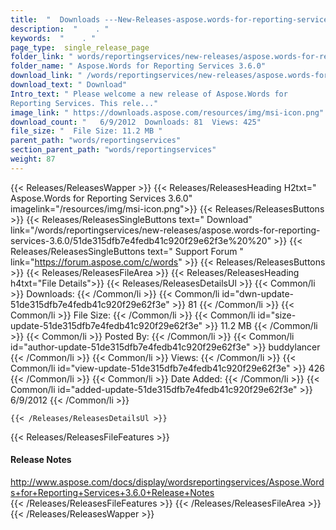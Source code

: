```yaml
---
title:  "  Downloads ---New-Releases-aspose.words-for-reporting-services-3.6.0 . " 
description:  "    . " 
keywords:  "    . " 
page_type:  single_release_page
folder_link: " words/reportingservices/new-releases/aspose.words-for-reporting-services-3.6.0/"
folder_name: " Aspose.Words for Reporting Services 3.6.0"
download_link: " /words/reportingservices/new-releases/aspose.words-for-reporting-services-3.6.0/51de315dfb7e4fedb41c920f29e62f3e"
download_text: " Download"
Intro_text: " Please welcome a new release of Aspose.Words for 
Reporting Services. This rele..."
image_link: " https://downloads.aspose.com/resources/img/msi-icon.png"
download_count: "   6/9/2012  Downloads: 81  Views: 425"
file_size: "  File Size: 11.2 MB "
parent_path: "words/reportingservices"
section_parent_path: "words/reportingservices"
weight: 87 
---
```


{{< Releases/ReleasesWapper >}}
  {{< Releases/ReleasesHeading H2txt=" Aspose.Words for Reporting Services 3.6.0" imagelink="/resources/img/msi-icon.png">}}
  {{< Releases/ReleasesButtons >}}
    {{< Releases/ReleasesSingleButtons text=" Download" link="/words/reportingservices/new-releases/aspose.words-for-reporting-services-3.6.0/51de315dfb7e4fedb41c920f29e62f3e%20%20" >}}
    {{< Releases/ReleasesSingleButtons text=" Support Forum " link="https://forum.aspose.com/c/words" >}}
  {{< Releases/ReleasesButtons >}}
  {{< Releases/ReleasesFileArea >}}
    {{< Releases/ReleasesHeading h4txt="File Details">}}
    {{< Releases/ReleasesDetailsUl >}}
            {{< Common/li  >}} Downloads: {{< /Common/li >}} 
      {{< Common/li id="dwn-update-51de315dfb7e4fedb41c920f29e62f3e" >}} 81 {{< /Common/li >}} 
      {{< Common/li  >}} File Size: {{< /Common/li >}} 
      {{< Common/li id="size-update-51de315dfb7e4fedb41c920f29e62f3e" >}} 11.2 MB {{< /Common/li >}} 
      {{< Common/li  >}} Posted By: {{< /Common/li >}} 
      {{< Common/li id="author-update-51de315dfb7e4fedb41c920f29e62f3e" >}} buddylancer {{< /Common/li >}} 
      {{< Common/li  >}} Views: {{< /Common/li >}} 
      {{< Common/li id="view-update-51de315dfb7e4fedb41c920f29e62f3e" >}} 426 {{< /Common/li >}} 
      {{< Common/li  >}} Date Added: {{< /Common/li >}} 
      {{< Common/li id="added-update-51de315dfb7e4fedb41c920f29e62f3e" >}} 6/9/2012 {{< /Common/li >}} 

    {{< /Releases/ReleasesDetailsUl >}}

  {{< Releases/ReleasesFileFeatures >}}
      <h4>Release Notes</h4><div><a href="http://www.aspose.com/docs/display/wordsreportingservices/Aspose.Words+for+Reporting+Services+3.6.0+Release+Notes">http://www.aspose.com/docs/display/wordsreportingservices/Aspose.Words+for+Reporting+Services+3.6.0+Release+Notes</a></div>
  {{< /Releases/ReleasesFileFeatures >}}
 {{< /Releases/ReleasesFileArea >}}
{{< /Releases/ReleasesWapper >}}


